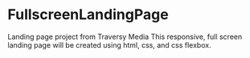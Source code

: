 # FullscreenLandingPage
Landing page project from Traversy Media
This responsive, full screen landing page will be created using html, css, and css flexbox.
